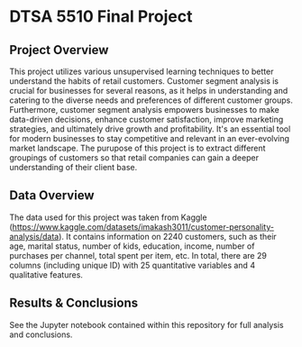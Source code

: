 # DTSA 5510 Final Project

## Project Overview
This project utilizes various unsupervised learning techniques to better understand the habits of retail customers. Customer segment analysis is crucial for businesses for several reasons, as it helps in understanding and catering to the diverse needs and preferences of different customer groups. Furthermore, customer segment analysis empowers businesses to make data-driven decisions, enhance customer satisfaction, improve marketing strategies, and ultimately drive growth and profitability. It's an essential tool for modern businesses to stay competitive and relevant in an ever-evolving market landscape. The purupose of this project is to extract different groupings of customers so that retail companies can gain a deeper understanding of their client base.

## Data Overview
The data used for this project was taken from Kaggle (https://www.kaggle.com/datasets/imakash3011/customer-personality-analysis/data). It contains information on 2240 customers, such as their age, marital status, number of kids, education, income, number of purchases per channel, total spent per item, etc. In total, there are 29 columns (including unique ID) with 25 quantitative variables and 4 qualitative features.

## Results & Conclusions
See the Jupyter notebook contained within this repository for full analysis and conclusions.
